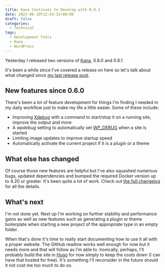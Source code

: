 ```yaml
---
title: Kana Continues to Develop with 0.8.1
date: 2023-06-19T12:43:31+00:00
draft: false
categories:
  - Technical
tags:
  - Development Tools
  - Kana
  - WordPress
---
```


Yesterday I released two versions of [Kana][1], 0.8.0 and 0.8.1.

It's been a while since I've covered a release on here so let's talk about what changed since [my last release post][2].

## New features since 0.6.0

There's been a lot of feature development for things I'm finding I needed in my daily workflow just to make my life a little easier. Some of these include:

* Improving [Xdebug](https://xdebug.org) with a command to start/stop it on a running site, improve the output and more
* A <em>wpdebug</em> setting to automatically set [WP_DEBUG](https://wordpress.org/documentation/article/debugging-in-wordpress/#wp_debug) when a site is started
* Limiting image updates to improve startup speed
* Automatically activate the current project if it is a plugin or a theme

## What else has changed

Of course those new features are helpful but I've also squashed numerous bugs, updated dependencies and bumped the required Docker version up to 4.20 or greater. It's been quite a lot of work. Check out [the full changelog][3] for all the details.

## What's next

I'm not done yet. Next up I'm working on further stability and performance gains as well as new features such as generating a plugin or theme boilerplate when starting a new project of the appropriate type in an empty folder.

When that's done it's time to really start documenting how to use it all with a proper website. The GitHub readme works well enough for now but it needs more and that will follow as I'm able to. Ironically, perhaps, I'll probably build the site in [Hugo][4] for now simply to keep the costs down (I can have that hosted for free). It's something I'll reconsider in the future should it not cost me too much to do so.

 [1]: https://github.com/ChrisWiegman/kana/
 [2]: /2023/02/announcing-kana-0-6-0/
 [3]: https://github.com/ChrisWiegman/kana/blob/main/CHANGELOG.md
 [4]: https://gohugo.io